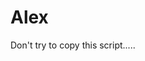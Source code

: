 
<!DOCTYPE html>
<html>
<head>
<title>ALEX</title>
</head>
<body>
<h1>Alex</h1>
<p>Don't try to copy this script.....</p>
</body>
</html>

